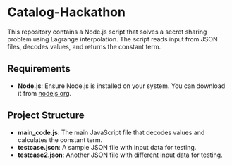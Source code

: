 # Catalog-Hackathon
This repository contains a Node.js script that solves a secret sharing problem using Lagrange interpolation. The script reads input from JSON files, decodes values, and returns the constant term.

## Requirements
- **Node.js**: Ensure Node.js is installed on your system. You can download it from [nodejs.org](https://nodejs.org/).

## Project Structure
- **main_code.js**: The main JavaScript file that decodes values and calculates the constant term.
- **testcase.json**: A sample JSON file with input data for testing.
- **testcase2.json**: Another JSON file with different input data for testing.


